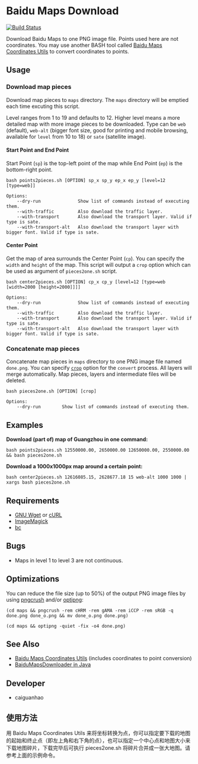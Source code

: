 Baidu Maps Download
===================

[![Build Status](https://travis-ci.org/caiguanhao/baidu-maps-download.png?branch=master)](https://travis-ci.org/caiguanhao/baidu-maps-download)

Download Baidu Maps to one PNG image file. Points used here are not coordinates. You may use another BASH tool called [Baidu Maps Coordinates Utils](https://github.com/caiguanhao/baidu-maps-coord-utils) to convert coordinates to points.

Usage
-----

### Download map pieces

Download map pieces to ``maps`` directory. The ``maps`` directory will be emptied each time excuting this script.

Level ranges from 1 to 19 and defaults to 12. Higher level means a more detailed map with more image pieces to be downloaded.
Type can be ``web`` (default), ``web-alt`` (bigger font size, good for printing and mobile browsing, available for ``level`` from 10 to 18) or ``sate`` (satellite image).

#### Start Point and End Point

Start Point (``sp``) is the top-left point of the map while End Point (``ep``) is the bottom-right point.

    bash points2pieces.sh [OPTION] sp_x sp_y ep_x ep_y [level=12 [type=web]]
    
    Options:
        --dry-run              Show list of commands instead of executing them.
        --with-traffic         Also download the traffic layer.
        --with-transport       Also download the transport layer. Valid if type is sate.
        --with-transport-alt   Also download the transport layer with bigger font. Valid if type is sate.

#### Center Point

Get the map of area surrounds the Center Point (``cp``).
You can specify the ``width`` and ``height`` of the map.
This script will output a ``crop`` option which can be used as argument of ``pieces2one.sh`` script.

    bash center2pieces.sh [OPTION] cp_x cp_y [level=12 [type=web [width=2000 [height=2000]]]]
    
    Options:
        --dry-run              Show list of commands instead of executing them.
        --with-traffic         Also download the traffic layer.
        --with-transport       Also download the transport layer. Valid if type is sate.
        --with-transport-alt   Also download the transport layer with bigger font. Valid if type is sate.

### Concatenate map pieces

Concatenate map pieces in ``maps`` directory to one PNG image file named ``done.png``.
You can specify [``crop``](http://www.imagemagick.org/Usage/crop/) option for the ``convert`` process.
All layers will merge automatically. Map pieces, layers and intermediate files will be deleted.

    bash pieces2one.sh [OPTION] [crop]
    
    Options:
        --dry-run        Show list of commands instead of executing them.

Examples
--------

**Download (part of) map of Guangzhou in one command:**

    bash points2pieces.sh 12550000.00, 2650000.00 12650000.00, 2550000.00 && bash pieces2one.sh

**Download a 1000x1000px map around a certain point:**

    bash center2pieces.sh 12616085.15, 2628677.18 15 web-alt 1000 1000 | xargs bash pieces2one.sh

Requirements
------------

* [GNU Wget](http://www.gnu.org/software/wget/) or [cURL](http://curl.haxx.se/)
* [ImageMagick](http://www.imagemagick.org/)
* [bc](http://www.gnu.org/software/bc/)

Bugs
----

* Maps in level 1 to level 3 are not continuous.

Optimizations
-------------

You can reduce the file size (up to 50%) of the output PNG image files by using [pngcrush](http://pmt.sourceforge.net/pngcrush/) and/or [optipng](http://optipng.sourceforge.net/):

    (cd maps && pngcrush -rem cHRM -rem gAMA -rem iCCP -rem sRGB -q done.png done_o.png && mv done_o.png done.png)
    
    (cd maps && optipng -quiet -fix -o4 done.png)

See Also
--------

* [Baidu Maps Coordinates Utils](https://github.com/caiguanhao/baidu-maps-coord-utils) (includes coordinates to point conversion)
* [BaiduMapsDownloader in Java](https://github.com/java-MagicWang/BaiduMapDownloader/blob/master/MapDownloader.java)

Developer
---------

* caiguanhao

使用方法
--------

用 Baidu Maps Coordinates Utils 来将坐标转换为点，你可以指定要下载的地图的起始和终止点（即左上角和右下角的点），也可以指定一个中心点和地图大小来下载地图碎片，下载完毕后可执行 pieces2one.sh 将碎片合并成一张大地图。请参考上面的示例命令。
